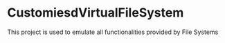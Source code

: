 # CustomiesdVirtualFileSystem
This project is used to emulate all functionalities provided by File Systems

